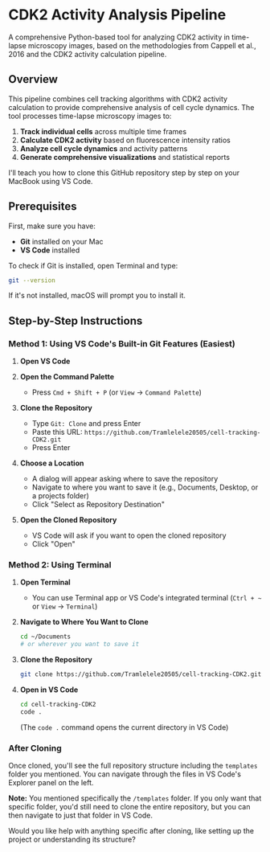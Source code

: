 # CDK2 Activity Analysis Pipeline

A comprehensive Python-based tool for analyzing CDK2 activity in time-lapse microscopy images, based on the methodologies from Cappell et al., 2016 and the CDK2 activity calculation pipeline.

## Overview

This pipeline combines cell tracking algorithms with CDK2 activity calculation to provide comprehensive analysis of cell cycle dynamics. The tool processes time-lapse microscopy images to:

1. **Track individual cells** across multiple time frames
2. **Calculate CDK2 activity** based on fluorescence intensity ratios
3. **Analyze cell cycle dynamics** and activity patterns
4. **Generate comprehensive visualizations** and statistical reports

I'll teach you how to clone this GitHub repository step by step on your MacBook using VS Code.

## Prerequisites
First, make sure you have:
- **Git** installed on your Mac
- **VS Code** installed

To check if Git is installed, open Terminal and type:
```bash
git --version
```

If it's not installed, macOS will prompt you to install it.

## Step-by-Step Instructions

### Method 1: Using VS Code's Built-in Git Features (Easiest)

1. **Open VS Code**

2. **Open the Command Palette**
   - Press `Cmd + Shift + P` (or `View` → `Command Palette`)

3. **Clone the Repository**
   - Type `Git: Clone` and press Enter
   - Paste this URL: `https://github.com/Tramlelele20505/cell-tracking-CDK2.git`
   - Press Enter

4. **Choose a Location**
   - A dialog will appear asking where to save the repository
   - Navigate to where you want to save it (e.g., Documents, Desktop, or a projects folder)
   - Click "Select as Repository Destination"

5. **Open the Cloned Repository**
   - VS Code will ask if you want to open the cloned repository
   - Click "Open"

### Method 2: Using Terminal

1. **Open Terminal**
   - You can use Terminal app or VS Code's integrated terminal (`Ctrl + ~` or `View` → `Terminal`)

2. **Navigate to Where You Want to Clone**
   ```bash
   cd ~/Documents
   # or wherever you want to save it
   ```

3. **Clone the Repository**
   ```bash
   git clone https://github.com/Tramlelele20505/cell-tracking-CDK2.git
   ```

4. **Open in VS Code**
   ```bash
   cd cell-tracking-CDK2
   code .
   ```
   
   (The `code .` command opens the current directory in VS Code)

### After Cloning

Once cloned, you'll see the full repository structure including the `templates` folder you mentioned. You can navigate through the files in VS Code's Explorer panel on the left.

**Note:** You mentioned specifically the `/templates` folder. If you only want that specific folder, you'd still need to clone the entire repository, but you can then navigate to just that folder in VS Code.

Would you like help with anything specific after cloning, like setting up the project or understanding its structure?

